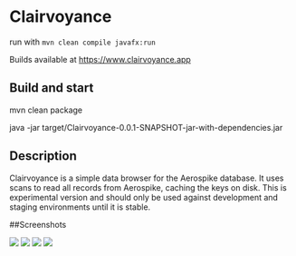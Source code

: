 # Clairvoyance

run with <code>mvn clean compile javafx:run</code>

Builds available at https://www.clairvoyance.app

## Build and start
mvn clean package

java -jar target/Clairvoyance-0.0.1-SNAPSHOT-jar-with-dependencies.jar

## Description
Clairvoyance is a simple data browser for the Aerospike database. It uses scans to read all records from Aerospike, caching the keys on disk. This is experimental version and should only be used against development and staging environments until it is stable.

##Screenshots

![](https://github.com/rashidmayes/Clairvoyance/blob/master/screenshots/screenshot3.png)
![](https://github.com/rashidmayes/Clairvoyance/blob/master/screenshots/screenshot2.png)
![](https://github.com/rashidmayes/Clairvoyance/blob/master/screenshots/screenshot4.png)
![](https://github.com/rashidmayes/Clairvoyance/blob/master/screenshots/screenshot1.png)
